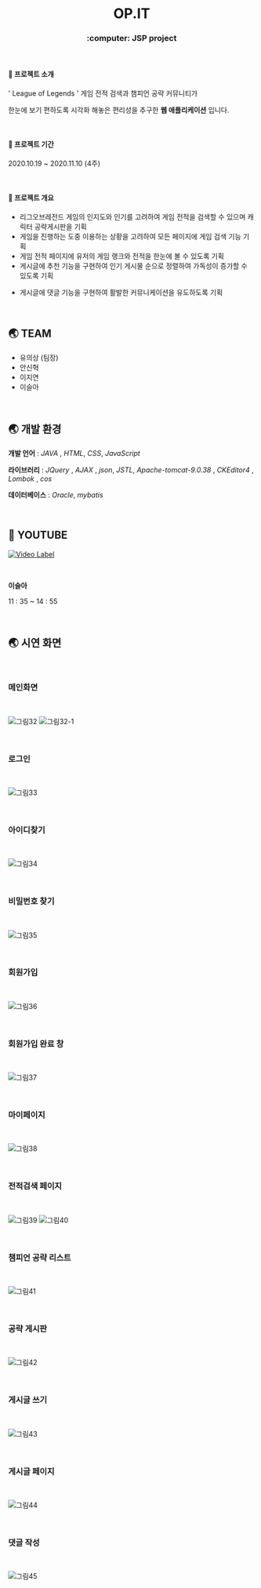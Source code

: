 # <h1 align = "center"> OP.IT </h1>

<h3 align = "center"> :computer:  JSP project </h3> 



<br>

#### :thought_balloon: ​프로젝트 소개 

' League of Legends ' 게임 전적 검색과 챔피언 공략 커뮤니티가  

한눈에 보기 편하도록 시각화 해놓은 편리성을 추구한 **웹 애플리케이션** 입니다. 



<br>



#### :thought_balloon: ​프로젝트 기간

 2020.10.19 ~ 2020.11.10  (4주)

<br>



#### :thought_balloon: ​프로젝트 개요 

- 리그오브레전드 게임의 인지도와  인기를 고려하여 게임 전적을 검색할 수 있으며 캐릭터 공략게시판을 기획 
- 게임을 진행하는 도중 이용하는  상황을 고려하여 모든 페이지에 게임 검색 기능 기획  
- 게임 전적 페이지에 유저의 게임  랭크와 전적을 한눈에 볼 수 있도록 기획  
- 게시글에 추천 기능을 구현하여  인기 게시물 순으로 정렬하여 가독성이 증가할 수 있도록 기획  

* 게시글에 댓글 기능을 구현하여 활발한 커뮤니케이션을 유도하도록 기획

  

<br>



## :earth_asia: ​TEAM  

* 유의상 (팀장)
* 안신혁
* 이지연
* 이슬아

<br>



## :earth_asia: 개발 환경

**개발 언어** :  *JAVA* , *HTML*, *CSS*, *JavaScript* 

**라이브러리** :  *JQuery* , *AJAX*  , *json*,  *JSTL*, *Apache-tomcat-9.0.38* , *CKEditor4* , *Lombok* , *cos*

**데이터베이스** : *Oracle*, *mybatis*

<br>



## :movie_camera: YOUTUBE 

[![Video Label](https://user-images.githubusercontent.com/67575406/105845453-173b9c00-601e-11eb-9399-869bbac6073f.JPG)](https://youtu.be/I8lGndO-Z8Q)



<br>



**이슬아** 

 11 : 35 ~ 14 : 55

<br>

## :earth_asia: ​시연 화면

<br>



### 메인화면 

<br>

![그림32](https://user-images.githubusercontent.com/67575406/105839816-5ca79b80-6015-11eb-8d81-2992b64bcbc2.png)
![그림32-1](https://user-images.githubusercontent.com/67575406/105839818-5e715f00-6015-11eb-8bc2-9b4b614f12d3.png)



<br>



### 로그인  

<br>

![그림33](https://user-images.githubusercontent.com/67575406/105839821-5f09f580-6015-11eb-8813-d52e2f61fa3b.png)





<br>



### 아이디찾기 

<br>



![그림34](https://user-images.githubusercontent.com/67575406/105839822-5f09f580-6015-11eb-82ff-b361ab918bf2.png)



<br>



### 비밀번호 찾기



<br>





![그림35](https://user-images.githubusercontent.com/67575406/105839823-5fa28c00-6015-11eb-9441-c3945dba0f0f.png)



<br>



### 회원가입 



<br>

![그림36](https://user-images.githubusercontent.com/67575406/105839824-5fa28c00-6015-11eb-88fd-3a8193cc9afc.png)



<br>



### 회원가입 완료 창



<br>





![그림37](https://user-images.githubusercontent.com/67575406/105839826-603b2280-6015-11eb-83bc-86262c4e2cc7.png)



<br>



### 마이페이지 



<br>



![그림38](https://user-images.githubusercontent.com/67575406/105839828-603b2280-6015-11eb-8664-95059351bbeb.png)



<br>



### 전적검색 페이지



<br>



![그림39](https://user-images.githubusercontent.com/67575406/105839831-60d3b900-6015-11eb-86dc-099fcf619ba4.png)
![그림40](https://user-images.githubusercontent.com/67575406/105839834-616c4f80-6015-11eb-8714-f212250b4fa3.png)





<br>



### 챔피언 공략 리스트



<br>





![그림41](https://user-images.githubusercontent.com/67575406/105839835-616c4f80-6015-11eb-9c29-9a4ffc3e7b9e.png)



<br>



### 공략 게시판



<br>

![그림42](https://user-images.githubusercontent.com/67575406/105839836-6204e600-6015-11eb-8e8c-8639f5542383.png)



<br>



### 게시글 쓰기



<br>



![그림43](https://user-images.githubusercontent.com/67575406/105839837-6204e600-6015-11eb-9c03-5bd833d18297.png)





<br>



### 게시글 페이지



<br>





![그림44](C:\Users\이슬아\Desktop\105839840-629d7c80-6015-11eb-9b56-df6e0d4817e9.png)

<br>



### 댓글 작성



<br>





![그림45](https://user-images.githubusercontent.com/67575406/105839843-629d7c80-6015-11eb-81cb-a843bcecc61c.png)

